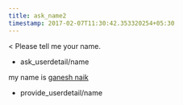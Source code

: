 ```yaml
---
title: ask_name2
timestamp: 2017-02-07T11:30:42.353320254+05:30
---
```


< Please tell me your name.
* ask_userdetail/name

my name is [ganesh naik](name)
* provide_userdetail/name
